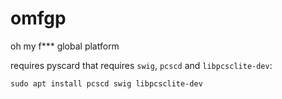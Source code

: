 # omfgp

oh my f*** global platform

requires pyscard that requires `swig`, `pcscd` and `libpcsclite-dev`:
```
sudo apt install pcscd swig libpcsclite-dev
```
